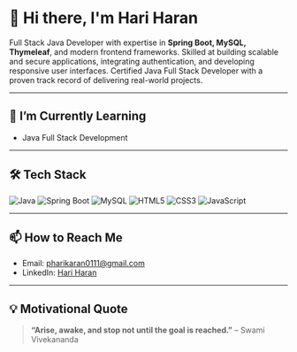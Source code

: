 # 👋 Hi there, I'm Hari Haran

Full Stack Java Developer with expertise in **Spring Boot, MySQL, Thymeleaf**, and modern frontend frameworks. Skilled at building scalable and secure applications, integrating authentication, and developing responsive user interfaces. Certified Java Full Stack Developer with a proven track record of delivering real-world projects.

---

## 🌱 I’m Currently Learning
- Java Full Stack Development

---

## 🛠️ Tech Stack

![Java](https://img.shields.io/badge/Java-007396?style=for-the-badge&logo=java&logoColor=white)
![Spring Boot](https://img.shields.io/badge/Spring%20Boot-6DB33F?style=for-the-badge&logo=springboot&logoColor=white)
![MySQL](https://img.shields.io/badge/MySQL-4479A1?style=for-the-badge&logo=mysql&logoColor=white)
![HTML5](https://img.shields.io/badge/HTML5-E34F26?style=for-the-badge&logo=html5&logoColor=white)
![CSS3](https://img.shields.io/badge/CSS3-1572B6?style=for-the-badge&logo=css3&logoColor=white)
![JavaScript](https://img.shields.io/badge/JavaScript-F7DF1E?style=for-the-badge&logo=javascript&logoColor=black)

---

## 📫 How to Reach Me
- Email: [pharikaran0111@gmail.com](mailto:pharikaran0111@gmail.com)  
- LinkedIn: [Hari Haran](https://www.linkedin.com/in/hariharan-in)

---

## 💡 Motivational Quote
> **“Arise, awake, and stop not until the goal is reached.”** – Swami Vivekananda
